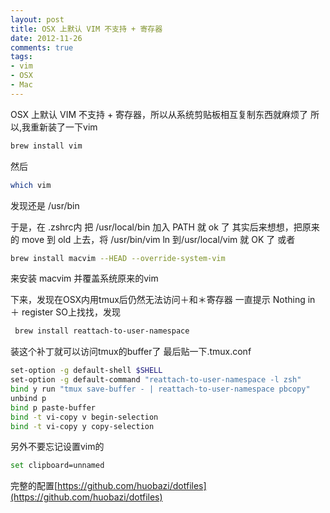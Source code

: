 ```yaml
---
layout: post
title: OSX 上默认 VIM 不支持 + 寄存器
date: 2012-11-26
comments: true
tags:
- vim
- OSX
- Mac
---
```


OSX 上默认 VIM 不支持 + 寄存器，所以从系统剪贴板相互复制东西就麻烦了
所以,我重新装了一下vim

```bash
brew install vim
```
然后
```bash
which vim
```
发现还是 /usr/bin

于是，在 .zshrc内 把 /usr/local/bin 加入 PATH 就 ok 了
其实后来想想，把原来的 move 到 old 上去，将 /usr/bin/vim ln 到/usr/local/vim 就 OK 了
或者

```bash
brew install macvim --HEAD --override-system-vim
```
来安装 macvim 并覆盖系统原来的vim

下来，发现在OSX内用tmux后仍然无法访问＋和＊寄存器
一直提示 Nothing in ＋ register
SO上找找，发现

```bash
 brew install reattach-to-user-namespace
```
装这个补丁就可以访问tmux的buffer了
最后贴一下.tmux.conf

<!--more-->

```bash
set-option -g default-shell $SHELL
set-option -g default-command "reattach-to-user-namespace -l zsh"
bind y run "tmux save-buffer - | reattach-to-user-namespace pbcopy"
unbind p
bind p paste-buffer
bind -t vi-copy v begin-selection
bind -t vi-copy y copy-selection

```

另外不要忘记设置vim的

```bash
set clipboard=unnamed
```

完整的配置[https://github.com/huobazi/dotfiles](https://github.com/huobazi/dotfiles)
